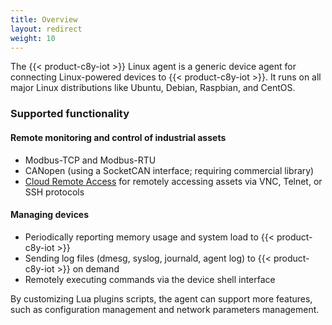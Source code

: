 ```yaml
---
title: Overview
layout: redirect
weight: 10
---
```

The {{< product-c8y-iot >}} Linux agent is a generic device agent for connecting Linux-powered devices to {{< product-c8y-iot >}}. It runs on all major Linux distributions like Ubuntu, Debian, Raspbian, and CentOS.

### Supported functionality

#### Remote monitoring and control of industrial assets

- Modbus-TCP and Modbus-RTU
- CANopen (using a SocketCAN interface; requiring commercial library)
- [Cloud Remote Access](/cloud-remote-access/cra-general-aspects) for remotely accessing assets via VNC, Telnet, or SSH protocols

#### Managing devices

- Periodically reporting memory usage and system load to {{< product-c8y-iot >}}
- Sending log files (dmesg, syslog, journald, agent log) to {{< product-c8y-iot >}} on demand
- Remotely executing commands via the device shell interface

By customizing Lua plugins scripts, the agent can support more features, such as configuration management and network parameters management.
